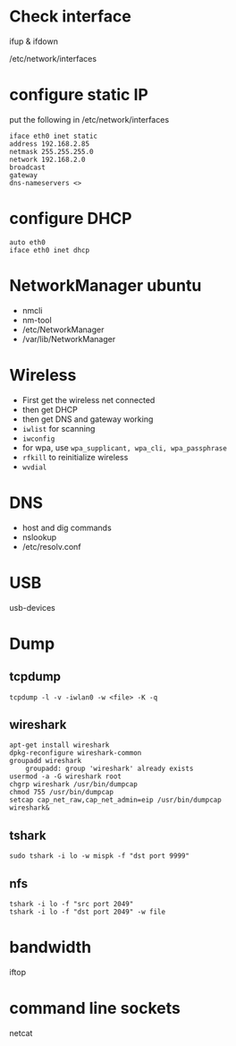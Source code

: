 
# Check interface

ifup & ifdown

/etc/network/interfaces

# configure static IP

put the following in /etc/network/interfaces
```
iface eth0 inet static
address 192.168.2.85
netmask 255.255.255.0
network 192.168.2.0
broadcast 
gateway
dns-nameservers <>
```

# configure DHCP
```
auto eth0
iface eth0 inet dhcp
```

# NetworkManager ubuntu
* nmcli
* nm-tool
* /etc/NetworkManager
* /var/lib/NetworkManager

# Wireless

* First get the wireless net connected
* then get DHCP
* then get DNS and gateway working
* `iwlist` for scanning
* `iwconfig`
* for wpa, use `wpa_supplicant, wpa_cli, wpa_passphrase`
* `rfkill` to reinitialize wireless
* `wvdial`

# DNS

* host and dig commands
* nslookup
* /etc/resolv.conf

# USB

usb-devices

# Dump


## tcpdump

```
tcpdump -l -v -iwlan0 -w <file> -K -q
```

## wireshark

```
apt-get install wireshark
dpkg-reconfigure wireshark-common
groupadd wireshark
	groupadd: group 'wireshark' already exists
usermod -a -G wireshark root
chgrp wireshark /usr/bin/dumpcap
chmod 755 /usr/bin/dumpcap
setcap cap_net_raw,cap_net_admin=eip /usr/bin/dumpcap
wireshark&
```

## tshark

```
sudo tshark -i lo -w mispk -f "dst port 9999"
```

## nfs
```
tshark -i lo -f "src port 2049"
tshark -i lo -f "dst port 2049" -w file
```


# bandwidth 

iftop

# command line sockets

netcat
